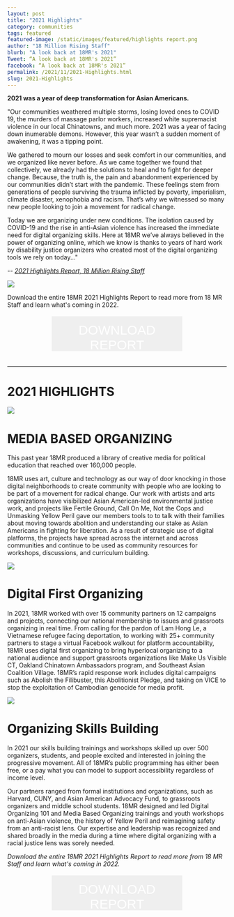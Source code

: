 ```yaml
---
layout: post
title: "2021 Highlights"
category: communities
tags: featured
featured-image: /static/images/featured/highlights report.png
author: "18 Million Rising Staff"
blurb: "A look back at 18MR's 2021"
Tweet: “A look back at 18MR's 2021”
facebook: “A look back at 18MR's 2021”
permalink: /2021/11/2021-Highlights.html
slug: 2021-Highlights
---
```


**2021 was a year of deep transformation for Asian Americans.** 

"Our communities weathered multiple storms, losing loved ones to COVID 19, the murders of massage parlor workers, increased white supremacist violence in our local Chinatowns, and much more. 2021 was a year of facing down inumerable demons. However, this year wasn’t a sudden moment of awakening, it was a tipping point. 

We gathered to mourn our losses and seek comfort in our communities, and we organized like never before. As we came together we found that collectively, we already had the solutions to heal and to fight for deeper change. Because, the truth is, the pain and abandonment experienced by our communities didn’t start with the pandemic. These feelings stem from generations of people surviving the trauma inflicted by poverty, imperialism, climate disaster, xenophobia and racism. That’s why we witnessed so many new people looking to join a movement for radical change.

Today we are organizing under new conditions. The isolation caused by COVID-19 and the rise in anti-Asian violence has increased the immediate need for digital organizing skills. Here at 18MR we’ve always believed in the power of organizing online, which we know is thanks to years of hard work by disability justice organizers who created most of the digital organizing tools we rely on today..."

-- <a href="https://18mr.gumroad.com/l/18MR21"><i>2021 Highlights Report, 18 Million Rising Staff</i></a>

<a href="https://18mr.gumroad.com/l/18MR21"><img src= "/static/images/featured/staff 21.png"></a>


Download the entire 18MR 2021 Highlights Report to read more from 18 MR Staff and learn what's coming in 2022. 

<html>
<head>
<style>
.button {
  border: none;
  color: white;
  padding: 15px 32px;
  text-align: center;
  text-decoration: none;
  display: inline-block;
  font-size: 30px;
  margin: 4px 2px;
  cursor: pointer;
  height:80px;
    width:300px;
}

.button1 {background-color: #E92484; font-family: league-gothic;
  src: url("../static/fonts/leaguegothic-regular-webfont.woff"); } /* Pink */
</style>
</head>
<body>
<center> <a href="https://18mr.gumroad.com/l/18MR21">
<button class="button button1" a href="">DOWNLOAD REPORT</button></a>
</center>
</body>
</html>
<br>

<hr size="3" width="100%" color="pink">  

<h1>2021 HIGHLIGHTS</h1>

<a href="https://18mr.gumroad.com/l/18MR21"><img src= "/static/images/featured/highlights slider 1.png"></a>

<h1>MEDIA BASED ORGANIZING</h1>

This past year 18MR produced a library of creative media for political education that reached over 160,000 people. 

18MR uses art, culture and technology as our way of door knocking in those digital neighborhoods to create community with people who are looking to be part of a movement for radical change. Our work with artists and arts organizations have visibilized Asian American-led environmental justice work, and projects like Fertile Ground, Call On Me, Not the Cops and Unmasking Yellow Peril gave our members tools to to talk with their families about moving towards abolition and understanding our stake as Asian Americans in fighting for liberation. As a result of strategic use of digital platforms, the projects have spread across the internet and across communities and continue to be used as community resources for workshops, discussions, and curriculum building. 

<a href="https://18mr.gumroad.com/l/18MR21"><img src= "/static/images/featured/highlights slider 2.png"></a>

<h1> Digital First Organizing</h1>

In 2021, 18MR worked with over 15 community partners on 12 campaigns and projects, connecting our national membership to issues and grassroots organizing in real time. From calling for the pardon of Lam Hong Le, a Vietnamese refugee facing deportation, to working with 25+ community partners to stage a virtual Facebook walkout for platform accountability, 18MR uses digital first organizing to bring hyperlocal organizing to a national audience and support grassroots organizations like Make Us Visible CT, Oakland Chinatown Ambassadors program, and Southeast Asian Coalition Village. 18MR’s rapid response work includes digital campaigns such as Abolish the Filibuster, this Abolitionist Pledge, and taking on VICE to stop the exploitation of Cambodian genocide for media profit.

<a href="https://18mr.gumroad.com/l/18MR21"><img src= "/static/images/featured/highlights slider 3.png"></a>

<h1>Organizing Skills Building</h1>

In 2021 our skills building trainings and workshops skilled up over 500 organizers, students, and people excited and interested in joining the progressive movement. All of 18MR’s public programming has either been free, or a pay what you can model to support accessibility regardless of income level.

Our partners ranged from formal institutions and organizations, such as Harvard, CUNY, and Asian American Advocacy Fund, to grassroots organizers and middle school students. 18MR designed and led Digital Organizing 101 and Media Based Organizing trainings and youth workshops on anti-Asian violence, the history of Yellow Peril and reimagining safety from an anti-racist lens. Our expertise and leadership was recognized and shared broadly in the media during a time where digital organizing with a racial justice lens was sorely needed.


<i>Download the entire 18MR 2021 Highlights Report to read more from 18 MR Staff and learn what's coming in 2022.</i> 

<html>
<head>
<style>
.button {
  border: none;
  color: white;
  padding: 15px 32px;
  text-align: center;
  text-decoration: none;
  display: inline-block;
  font-size: 30px;
  margin: 4px 2px;
  cursor: pointer;
  height:80px;
    width:300px;
}

.button1 {background-color: #E92484; font-family: league-gothic;
  src: url("../static/fonts/leaguegothic-regular-webfont.woff"); } /* Pink */
</style>
</head>
<body>
<center> <a href="https://18mr.gumroad.com/l/18MR21">
<button class="button button1" a href="">DOWNLOAD REPORT</button></a>
</center>
</body>
</html>
<br>


